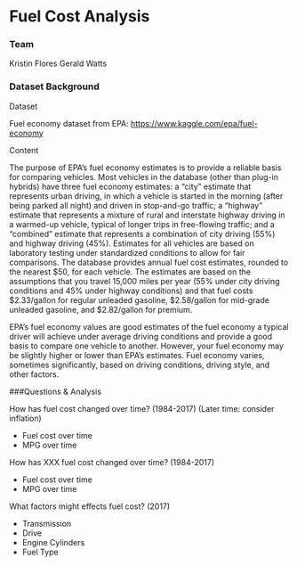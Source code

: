 # Fuel Cost Analysis

### Team

Kristin Flores
Gerald Watts

### Dataset Background

Dataset

Fuel economy dataset from EPA: https://www.kaggle.com/epa/fuel-economy

Content

The purpose of EPA’s fuel economy estimates is to provide a reliable basis for comparing vehicles. Most vehicles in the database (other than plug-in hybrids) have three fuel economy estimates: a “city” estimate that represents urban driving, in which a vehicle is started in the morning (after being parked all night) and driven in stop-and-go traffic; a “highway” estimate that represents a mixture of rural and interstate highway driving in a warmed-up vehicle, typical of longer trips in free-flowing traffic; and a “combined” estimate that represents a combination of city driving (55%) and highway driving (45%). Estimates for all vehicles are based on laboratory testing under standardized conditions to allow for fair comparisons.
The database provides annual fuel cost estimates, rounded to the nearest $50, for each vehicle. The estimates are based on the assumptions that you travel 15,000 miles per year (55% under city driving conditions and 45% under highway conditions) and that fuel costs $2.33/gallon for regular unleaded gasoline, $2.58/gallon for mid-grade unleaded gasoline, and $2.82/gallon for premium.

EPA’s fuel economy values are good estimates of the fuel economy a typical driver will achieve under average driving conditions and provide a good basis to compare one vehicle to another. However, your fuel economy may be slightly higher or lower than EPA’s estimates. Fuel economy varies, sometimes significantly, based on driving conditions, driving style, and other factors.

###Questions & Analysis

How has fuel cost changed over time? (1984-2017) (Later time: consider inflation)

- Fuel cost over time
- MPG over time

How has XXX fuel cost changed over time? (1984-2017)

- Fuel cost over time
- MPG over time

What factors might effects fuel cost? (2017)

- Transmission
- Drive
- Engine Cylinders
- Fuel Type
